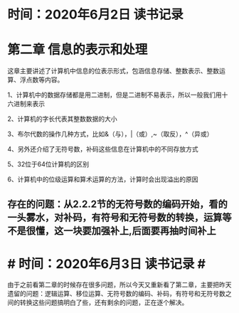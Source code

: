 # **时间：2020年6月2日 读书记录** #
# **第二章 信息的表示和处理** #

这章主要讲述了计算机中信息的位表示形式，包涵信息存储、整数表示、整数运算、浮点数等内容。

1、计算机中的数据存储都是用二进制，但是二进制不易表示，所以一般我们用十六进制来表示

2、计算机的字长代表其整数数据的大小

3、布尔代数的操作几种方式，比如&（与），|（或）,~（取反），^（异或）

4、另外还介绍了无符号数，补码这些信息在计算机中的不同存放方式

5、32位于64位计算机的区别

6、计算机中的位级运算和算术运算的方法，计算时会出现溢出的原因



## 存在的问题：从2.2.2节的无符号数的编码开始，看的一头雾水，对补码，有符号和无符号数的转换，运算等不是很懂，这一块要加强补上,后面要再抽时间补上 ##


# **# 时间：2020年6月3日 读书记录 #** #

由于之前看第二章的时候存在很多问题，所以今天又重新看了第二章，主要把昨天遗留的问题：逻辑运算、移位运算、无符号数的编码、补码，有符号和无符号数之间的转换这些问题搞明白了些，还有剩余的问题，正在逐个解决。